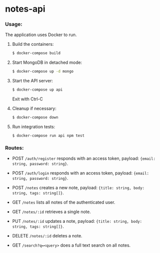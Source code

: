 # notes-api

### Usage:

The application uses Docker to run.

1. Build the containers:

    ```sh
    $ docker-compose build
    ```

1. Start MongoDB in detached mode:

    ```sh
    $ docker-compose up -d mongo
    ```

1. Start the API server:

    ```sh
    $ docker-compose up api
    ```

    Exit with Ctrl-C

1. Cleanup if necessary:

    ```sh
    $ docker-compose down
    ```

1. Run integration tests:

    ```
    $ docker-compose run api npm test
    ```

### Routes:

- POST `/auth/register` responds with an access token, payload: `{email: string, password: string}`.

- POST `/auth/login` responds with an access token, payload: `{email: string, password: string}`.

- POST `/notes` creates a new note, payload: `{title: string, body: string, tags: string[]}`.

- GET `/notes` lists all notes of the authenticated user.

- GET `/notes/:id` retrieves a single note.

- PUT `/notes/:id` updates a note, payload: `{title: string, body: string, tags: string[]}`.

- DELETE `/notes/:id` deletes a note.

- GET `/search?q=<query>` does a full text search on all notes.


